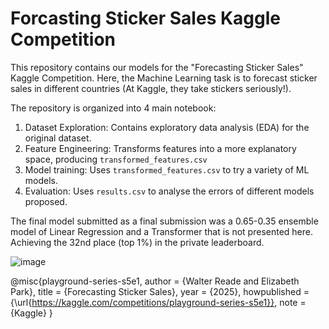 # Forcasting Sticker Sales Kaggle Competition

This repository contains our models for the "Forecasting Sticker Sales" Kaggle Competition. Here, the Machine Learning task is to forecast sticker sales in different countries (At Kaggle, they take stickers seriously!).

The repository is organized into 4 main notebook:

1. Dataset Exploration: Contains exploratory data analysis (EDA) for the original dataset. 
2. Feature Engineering: Transforms features into a more explanatory space, producing `transformed_features.csv`
3. Model training: Uses `transformed_features.csv` to try a variety of ML models.
4. Evaluation: Uses `results.csv` to analyse the errors of different models proposed.

The final model submitted as a final submission was a 0.65-0.35 ensemble model of Linear Regression and a Transformer that is not presented here. Achieving the 32nd place (top 1%) in the private leaderboard.

![image](https://github.com/user-attachments/assets/62ae56a1-c2ec-4f2d-879e-6c7de0593d8e)

@misc{playground-series-s5e1,
    author = {Walter Reade and Elizabeth Park},
    title = {Forecasting Sticker Sales},
    year = {2025},
    howpublished = {\url{https://kaggle.com/competitions/playground-series-s5e1}},
    note = {Kaggle}
}